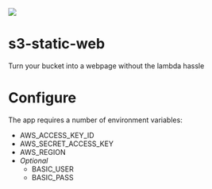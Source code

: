 [![](https://images.microbadger.com/badges/image/hejfelix/s3-static-web.svg)](https://microbadger.com/images/hejfelix/s3-static-web "Get your own image badge on microbadger.com")

# s3-static-web
Turn your bucket into a webpage without the lambda hassle


# Configure

The app requires a number of environment variables:

* AWS_ACCESS_KEY_ID
* AWS_SECRET_ACCESS_KEY
* AWS_REGION
* *_Optional_*
  * BASIC_USER 
  * BASIC_PASS

